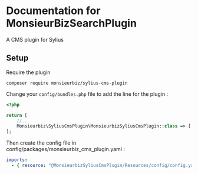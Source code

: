# Documentation for MonsieurBizSearchPlugin

A CMS plugin for Sylius

## Setup

Require the plugin

`composer require monsieurbiz/sylius-cms-plugin`

Change your `config/bundles.php` file to add the line for the plugin : 

```php
<?php

return [
    //..
    Monsieurbiz\SyliusCmsPlugin\MonsieurbizSyliusCmsPlugin::class => ['all' => true],
];
```

Then create the config file in config/packages/monsieurbiz_cms_plugin.yaml :

```yaml
imports:
  - { resource: "@MonsieurbizSyliusCmsPlugin/Resources/config/config.yaml" }
```
